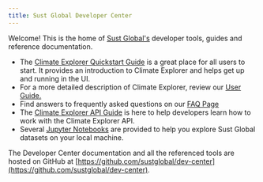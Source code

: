 ```yaml
---
title: Sust Global Developer Center
---
```


Welcome! This is the home of [Sust Global's](https://www.sustglobal.com/) developer tools, guides and reference documentation.

* The [Climate Explorer Quickstart Guide](./explorer.html) is a great place for all users to start. It provides an introduction to
  Climate Explorer and helps get up and running in the UI.
* For a more detailed description of Climate Explorer, review our [User Guide.](./userguide.html)
* Find answers to frequently asked questions on our [FAQ Page](./faqs.html)
* The [Climate Explorer API Guide](./api.html) is here to help developers learn how to work with the Climate Explorer API.
* Several [Jupyter Notebooks](./jupyter-notebooks.html) are provided to help you explore Sust Global datasets on your local machine.

The Developer Center documentation and all the referenced tools are hosted on GitHub at [https://github.com/sustglobal/dev-center](https://github.com/sustglobal/dev-center).
